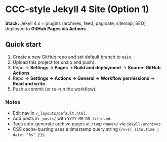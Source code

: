 # CCC-style Jekyll 4 Site (Option 1)

**Stack:** Jekyll 4.x + plugins (archives, feed, paginate, sitemap, SEO) deployed to **GitHub Pages via Actions**.

## Quick start
1. Create a new GitHub repo and set default branch to `main`.
2. Upload this project (or unzip and push).
3. Repo → **Settings → Pages → Build and deployment** → **Source: GitHub Actions**.
4. Repo → **Settings → Actions → General → Workflow permissions** → **Read and write**.
5. Push a commit (or re-run the workflow).

### Notes
- Edit nav in `/_layouts/default.html`.
- Add posts in `_posts/` with `YYYY-MM-DD-title.md`.
- Tags auto-generate archive pages at `/tag/<name>/` via `jekyll-archives`.
- CSS cache-busting uses a timestamp query string (`?v={{ site.time | date: "%s" }}`).

